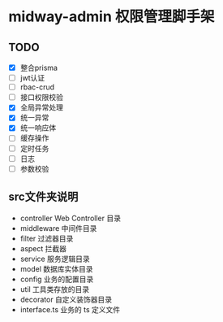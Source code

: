 # midway-admin 权限管理脚手架

## TODO
- [x] 整合prisma
- [ ] jwt认证
- [ ] rbac-crud
- [ ] 接口权限校验
- [x] 全局异常处理
- [x] 统一异常
- [x] 统一响应体
- [ ] 缓存操作
- [ ] 定时任务
- [ ] 日志
- [ ] 参数校验

## src文件夹说明
- controller Web Controller 目录
- middleware 中间件目录
- filter 过滤器目录
- aspect 拦截器
- service 服务逻辑目录
- model 数据库实体目录
- config 业务的配置目录
- util 工具类存放的目录
- decorator 自定义装饰器目录
- interface.ts 业务的 ts 定义文件
